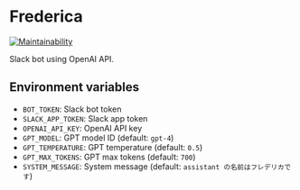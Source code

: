 # Frederica

[![Maintainability](https://api.codeclimate.com/v1/badges/7509bf1378e929fd501f/maintainability)](https://codeclimate.com/github/tkawachi/frederica/maintainability)

Slack bot using OpenAI API.

## Environment variables

- `BOT_TOKEN`: Slack bot token
- `SLACK_APP_TOKEN`: Slack app token
- `OPENAI_API_KEY`: OpenAI API key
- `GPT_MODEL`: GPT model ID (default: `gpt-4`)
- `GPT_TEMPERATURE`: GPT temperature (default: `0.5`)
- `GPT_MAX_TOKENS`: GPT max tokens (default: `700`)
- `SYSTEM_MESSAGE`: System message (default: `assistant の名前はフレデリカです`)
